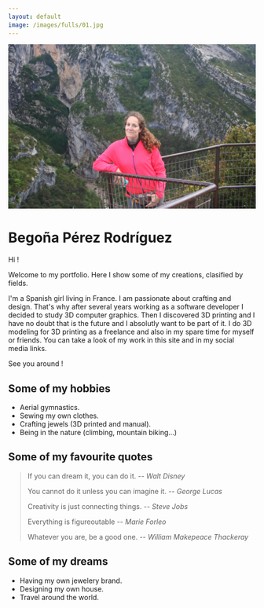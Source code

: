 ```yaml
---
layout: default
image: /images/fulls/01.jpg
---
```



<div class="image fit">
<img src="/images/bego_about.jpg "></div>

Begoña Pérez Rodríguez
======================

<p>Hi !</p>
<p>Welcome to my portfolio. Here I show some of my creations, clasified by fields.</p>
<p>I'm a Spanish girl living in France. I am passionate about crafting and design. That's why after several years working as a software developer I decided to study 3D computer graphics. Then I discovered 3D printing and I have no doubt that is the future and I absolutly want to be part of it. I do 3D modeling for 3D printing as a freelance and also in my spare time for myself or friends. You can take a look of my work in this site and in my social media links.</p>
<p>See you around !</p>

<!-- After graduating in Computer Science Engineering I worked as software developer for almost five years. Then I decided to follow my passion and free my creativity. I studied 3D computer graphics in Lyon and then started 3D modeling as a freelance. My models are mostly for 3D printing, as I've always liked to create physical objects. I believe this technology is the future and I want to be one of the first participating in the development of it. -->


Some of my hobbies
------------------

* Aerial gymnastics.
* Sewing my own clothes.
* Crafting jewels (3D printed and manual).
* Being in the nature (climbing, mountain biking...)



Some of my favourite quotes
---------------------------

> If you can dream it, you can do it.
> -- <cite>Walt Disney</cite>
>
> You cannot do it unless you can imagine it.
> -- <cite>George Lucas</cite>
>
> Creativity is just connecting things.
> -- <cite>Steve Jobs</cite>
>
> Everything is figureoutable
> -- <cite>Marie Forleo</cite>
>
> Whatever you are, be a good one.
> -- <cite>William Makepeace Thackeray</cite>


Some of my dreams
-----------------

* Having my own jewelery brand.
* Designing my own house.
* Travel around the world.